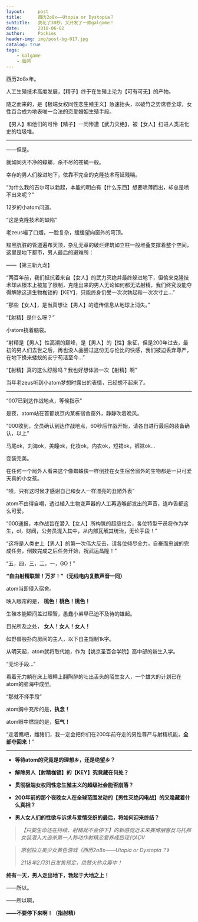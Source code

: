 ```yaml
---
layout:     post
title:      西历2o8x——Utopia or Dystopia？
subtitle:   我花了30秒，又开发了一款galgame！
date:       2018-06-02
author:     Pockies
header-img: img/post-bg-017.jpg
catalog: true
tags:
    - Galgame
    - 脑洞
---
```

西历2o8x年。

人工生殖技术高度发展，【精子】终于在生殖上沦为【可有可无】的产物。

随之而来的，是【极端女权同性恋生殖主义】急速抬头，以破竹之势席卷全球，女性百合成为地表唯一合法的恋爱婚姻生殖手段。

【男人】和他们的可怜【精子】一同惨遭【武力灭绝】，被【女人】扫进人类进化史的垃圾堆。

---

——但是。

就如同灭不净的蟑螂，杀不尽的苍蝇一般。

幸存的男人们躲进地下，依靠不完全的克隆技术苟延残喘。

“为什么我的吉尔可以勃起，本能的明白有【什么东西】想要喷薄而出，却总是喷不出来呢？”

12岁的小atom问道。

“这是克隆技术的缺陷”

老zeus嘬了口烟，一脸复杂，缓缓望向窗外的穹顶。

黢黑肮脏的管道遍布天顶，杂乱无章的破烂建筑如立柱一般堆叠支撑着整个空间，这里是地下都市，男人最后的避难所：

——【第三新九龙】

“两百年前，我们抵抗着来自【女人】的武力灭绝并最终躲进地下，但偷来克隆技术却从根本上被加了限制，克隆出来的男人无论如何都无法射精，我们终究没能夺得解除这道生物枷锁的【KEY】，只能终身仍受一次次勃起和一次次寸止...”

“那些【女人】，是当真想让【男人】的遗传信息从地球上消失。”

“【射精】是什么呀？”

小atom挠着脑袋。

“射精是【男人】性高潮的巅峰，是【男人】的【性】象征，但是200年过去，最初的男人们去世之后，再也没人品尝过这份无与伦比的快感，我们被迫丢弃尊严，在地下换来蝼蚁的安宁苟活至今...”

“【射精】真的这么舒服吗？我也好想体验一次【射精】啊”

当年老zeus听到小atom梦想时露出的表情，已经想不起来了。

---

“007已到达作战地点，等候指示”

是夜，atom站在首都姚京内某栋宿舍窗外，静静吹着晚风。

“000收到，全员确认到达作战地点，60秒后作战开始，请各自进行最后的装备确认，以上”

马尾ok，刘海ok，美瞳ok，化妆ok，内衣ok，短裙ok，裤袜ok...

变装完美。

在任何一个局外人看来这个像蜘蛛侠一样倒挂在女生宿舍窗外的生物都是一只可爱天真的小女孩。

“啧，只有这时候才感谢自己和女人一样漂亮的丑陋外表”

atom不由得自嘲，透过植入生物变声器的人工再造喉部发出的声音，连咋舌都这么可爱。

“000通报，本作战旨在潜入【女人】所构筑的超级社会，各位特型干员将作为学生，ol，财阀，公务员混入其中，从内部瓦解其统治，无论手段！”

“这将是人类史上【男人】的第一次伟大反击，请各位倾尽全力，自豪而忠诚的完成任务，倒数完成之后任务开始，祝武运昌隆！”

“五，四，三，二，一，GO！”

**“自由射精联盟！万岁！”（无线电内复数声音一同）**

atom当即侵入宿舍。

映入眼帘的是， **桃色！桃色！桃色！**

生殖本能瞬间盖过理智，愚蠢小弟早已迫不及待的雄起。

目光所及之处， **女人！女人！女人！**

如野兽般扑向房间的主人，以下自主规制1k字。

从明天起，atom就将取代她，作为【姚京圣百合学院】高中部的新生入学。

“无论手段...”

看着无力躺在床上眼睛上翻陶醉的吐出舌头的陌生女人，一个雄大的计划已在atom的脑海中成型。

“那就不择手段”

atom胸中充斥的是，**执念！**

atom眼中燃烧的是，**狂气！**

“走着瞧吧，雌猪们，我一定会把你们在200年前夺走的男性尊严与射精机能，**全部夺回来！**”  

---

- **等待atom的究竟是的理想乡，还是绝望乡？**


- **解除男人【射精枷锁】的【KEY】究竟藏在何处？**


- **贯彻极端女权同性恋生殖主义的超级社会能否崩落？**


- **200年前的那个夜晚女人在全球范围发动的【男性灭绝闪电战】的又隐藏着什么真相？**

- **男人女人们的性欲与诉求与爱情交织的最后，将如何迎来终结？**

> *【只要生命还在持续，射精就不会停下】的新感觉近未来赛博朋客反乌托邦女装潜入大逃杀第一人称动作射精恋爱养成后现代ADV*

> *原创独立美少女黄色游戏《西历2o8x——Utopia or Dystopia？》*
>
> *2118年2月31日发售预定，绝赞火热众筹中！* 

**终有一天，男人走出地下，勃起于大地之上！**

——所以。

——所以啊，

**——不要停下来啊！（指射精）**
